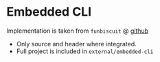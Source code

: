 # Embedded CLI

Implementation is taken from `funbiscuit` @ [github](https://github.com/funbiscuit/embedded-cli)

- Only source and header where integrated.
- Full project is included in `external/embedded-cli`

